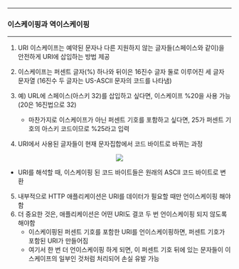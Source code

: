 -----
### 이스케이핑과 역이스케이핑
-----
1. URI 이스케이프는 예약된 문자나 다른 지원하지 않는 글자들(스페이스와 같이)을 안전하게 URI에 삽입하는 방법 제공
2. 이스케이프는 퍼센트 글자(%) 하나와 뒤이은 16진수 글자 둘로 이루어진 세 글자 문자열 (16진수 두 글자는 US-ASCII 문자의 코드를 나타냄)
3. 예) URL에 스페이스(아스키 32)를 삽입하고 싶다면, 이스케이프 %20을 사용 가능 (20은 16진법으로 32)
   - 마찬가지로 이스케이프가 아닌 퍼센트 기호를 포함하고 싶다면, 25가 퍼센트 기호의 아스키 코드이므로 %25라고 입력

4. URI에서 사용된 글자들이 현재 문자집합에서 코드 바이트로 바뀌는 과정
<div align="center">
<img src="https://github.com/user-attachments/assets/ddbcaf07-c464-4d5a-a99e-841f60591bd0">
</div>

   - URI를 해석할 때, 이스케이핑 된 코드 바이트들은 원래의 ASCII 코드 바이트로 변환

5. 내부적으로 HTTP 애플리케이션은 URI를 데이터가 필요할 때만 언이스케이핑 해야 함
6. 더 중요한 것은, 애플리케이션은 어떤 URI도 결코 두 번 언이스케이핑 되지 않도록 해야함
   - 이스케이핑된 퍼센트 기호를 포함한 URI를 언이스케이핑하면, 퍼센트 기호가 포함된 URI가 만들어짐
   - 여기서 한 번 더 언이스케이핑 하게 되면, 이 퍼센트 기호 뒤에 있는 문자들이 이스케이프의 일부인 것처럼 처리되어 손실 유발 가능

